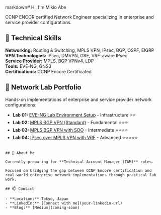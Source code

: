 markdown# 
Hi, I'm Mikio Abe 

CCNP ENCOR certified Network Engineer specializing in enterprise and service provider configurations.

## 🔧 Technical Skills

**Networking:** Routing & Switching, MPLS VPN, IPsec, BGP, OSPF, EIGRP  
**VPN Technologies:** IPsec, DMVPN, GRE, VRF-aware IPsec  
**Service Provider:** MPLS, BGP VPNv4, LDP  
**Tools:** EVE-NG, GNS3  
**Certifications:** CCNP Encore Certificated

## 🚀 Network Lab Portfolio

Hands-on implementations of enterprise and service provider network configurations:

- **Lab 01:** [EVE-NG Lab Environment Setup](coming-soon) - Infrastructure ⭐⭐
- **Lab 02:** [MPLS BGP VPN (Standard)](coming-soon) - Fundamental ⭐⭐⭐
- **Lab 03:** [MPLS BGP VPN with SOO](coming-soon) - Intermediate ⭐⭐⭐⭐
- **Lab 04:** [IPsec over MPLS VPN with VRF](coming-soon) - Advanced ⭐⭐⭐⭐⭐
```

## 📖 About Me

Currently preparing for **Technical Account Manager (TAM)** roles.

Focused on bridging the gap between CCNP Encore certification and real-world enterprise network implementations through practical lab work.

## 📫 Contact

- **Location:** Tokyo, Japan
- **LinkedIn:** [Connect with me](your-linkedin-url)
- **Blog:** [Medium](coming-soon)
